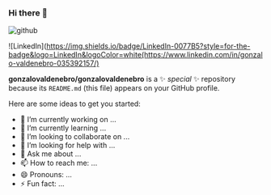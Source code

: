 ### Hi there 👋

![github](https://img.shields.io/badge/GitHub-000000?style=for-the-badge&logo=GitHub&logoColor=white)

![LinkedIn](https://img.shields.io/badge/LinkedIn-0077B5?style=for-the-badge&logo=LinkedIn&logoColor=white(https://www.linkedin.com/in/gonzalo-valdenebro-035392157/)


**gonzalovaldenebro/gonzalovaldenebro** is a ✨ _special_ ✨ repository because its `README.md` (this file) appears on your GitHub profile.

Here are some ideas to get you started:

- 🔭 I’m currently working on ...
- 🌱 I’m currently learning ...
- 👯 I’m looking to collaborate on ...
- 🤔 I’m looking for help with ...
- 💬 Ask me about ...
- 📫 How to reach me: ...
- 😄 Pronouns: ...
- ⚡ Fun fact: ...

